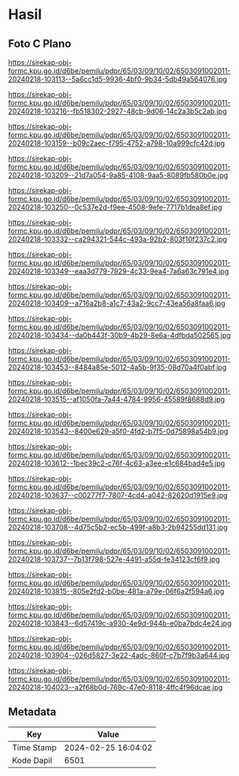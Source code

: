 # Hasil

## Foto C Plano

https://sirekap-obj-formc.kpu.go.id/d6be/pemilu/pdpr/65/03/09/10/02/6503091002011-20240218-103113--5a6cc1d5-9936-4bf0-9b34-5db49a564076.jpg

https://sirekap-obj-formc.kpu.go.id/d6be/pemilu/pdpr/65/03/09/10/02/6503091002011-20240218-103216--fb518302-2927-48cb-9d06-14c2a3b5c2ab.jpg

https://sirekap-obj-formc.kpu.go.id/d6be/pemilu/pdpr/65/03/09/10/02/6503091002011-20240218-103159--b09c2aec-f795-4752-a798-10a999cfc42d.jpg

https://sirekap-obj-formc.kpu.go.id/d6be/pemilu/pdpr/65/03/09/10/02/6503091002011-20240218-103209--21d7a054-9a85-4108-9aa5-8089fb580b0e.jpg

https://sirekap-obj-formc.kpu.go.id/d6be/pemilu/pdpr/65/03/09/10/02/6503091002011-20240218-103250--0c537e2d-f9ee-4508-9efe-7717b1dea8ef.jpg

https://sirekap-obj-formc.kpu.go.id/d6be/pemilu/pdpr/65/03/09/10/02/6503091002011-20240218-103332--ca294321-544c-493a-92b2-803f10f237c2.jpg

https://sirekap-obj-formc.kpu.go.id/d6be/pemilu/pdpr/65/03/09/10/02/6503091002011-20240218-103349--eaa3d779-7929-4c33-9ea4-7a6a63c791e4.jpg

https://sirekap-obj-formc.kpu.go.id/d6be/pemilu/pdpr/65/03/09/10/02/6503091002011-20240218-103409--a716a2b8-a1c7-43a2-9cc7-43ea56a8faa6.jpg

https://sirekap-obj-formc.kpu.go.id/d6be/pemilu/pdpr/65/03/09/10/02/6503091002011-20240218-103434--da0b443f-30b9-4b29-8e6a-4dfbda502565.jpg

https://sirekap-obj-formc.kpu.go.id/d6be/pemilu/pdpr/65/03/09/10/02/6503091002011-20240218-103453--8484a85e-5012-4a5b-9f35-08d70a4f0abf.jpg

https://sirekap-obj-formc.kpu.go.id/d6be/pemilu/pdpr/65/03/09/10/02/6503091002011-20240218-103515--af1050fa-7a44-4784-9956-45589f8688d9.jpg

https://sirekap-obj-formc.kpu.go.id/d6be/pemilu/pdpr/65/03/09/10/02/6503091002011-20240218-103543--8400e629-a5f0-4fd2-b7f5-0d75898a54b9.jpg

https://sirekap-obj-formc.kpu.go.id/d6be/pemilu/pdpr/65/03/09/10/02/6503091002011-20240218-103612--1bec39c2-c76f-4c63-a3ee-e1c684bad4e5.jpg

https://sirekap-obj-formc.kpu.go.id/d6be/pemilu/pdpr/65/03/09/10/02/6503091002011-20240218-103637--c00277f7-7807-4cd4-a042-82620d1915e9.jpg

https://sirekap-obj-formc.kpu.go.id/d6be/pemilu/pdpr/65/03/09/10/02/6503091002011-20240218-103708--4d75c5b2-ec5b-499f-a8b3-2b94255dd131.jpg

https://sirekap-obj-formc.kpu.go.id/d6be/pemilu/pdpr/65/03/09/10/02/6503091002011-20240218-103737--7b13f798-527e-4491-a55d-fe34123cf6f9.jpg

https://sirekap-obj-formc.kpu.go.id/d6be/pemilu/pdpr/65/03/09/10/02/6503091002011-20240218-103815--805e2fd2-b0be-481a-a79e-06f6a2f594a6.jpg

https://sirekap-obj-formc.kpu.go.id/d6be/pemilu/pdpr/65/03/09/10/02/6503091002011-20240218-103843--6d57419c-a930-4e9d-944b-e0ba7bdc4e24.jpg

https://sirekap-obj-formc.kpu.go.id/d6be/pemilu/pdpr/65/03/09/10/02/6503091002011-20240218-103904--026d5827-3e22-4adc-860f-c7b7f9b3a644.jpg

https://sirekap-obj-formc.kpu.go.id/d6be/pemilu/pdpr/65/03/09/10/02/6503091002011-20240218-104023--a2f68b0d-769c-47e0-8118-4ffc4f96dcae.jpg


## Metadata

| Key        | Value               |
| ---------- | ------------------- |
| Time Stamp | 2024-02-25 16:04:02 |
| Kode Dapil | 6501                |




